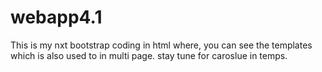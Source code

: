 # webapp4.1
This is my nxt bootstrap coding in html where, you can see the templates which is also used to in multi page. stay tune for caroslue in temps. 
